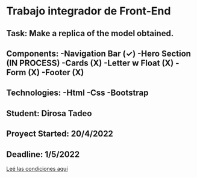 # Trabajo integrador de Front-End

Task:
Make a replica of the model obtained.
----------------------------------------
Components:
-Navigation Bar (✓)
-Hero Section (IN PROCESS)
-Cards (X)
-Letter w Float (X)
-Form (X)
-Footer (X)
----------------------------------------
Technologies:
-Html
-Css
-Bootstrap
----------------------------------------
Student:
Dirosa Tadeo
----------------------------------------
Proyect Started:
20/4/2022
----------------------------------------
Deadline:
1/5/2022
----------------------------------------

[Leé las condiciones aquí](https://cac2022c1-fullstackjava-22033.github.io/cac-integrador-front-2022c1/enunciado/enunciado.html)